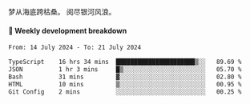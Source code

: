 梦从海底跨枯桑。
阅尽银河风浪。


#### 📝 Weekly development breakdown

<!--START_SECTION:waka-->

```txt
From: 14 July 2024 - To: 21 July 2024

TypeScript    16 hrs 34 mins  ██████████████████████▒░░   89.69 %
JSON          1 hr 3 mins     █▒░░░░░░░░░░░░░░░░░░░░░░░   05.70 %
Bash          31 mins         ▓░░░░░░░░░░░░░░░░░░░░░░░░   02.80 %
HTML          10 mins         ▒░░░░░░░░░░░░░░░░░░░░░░░░   00.95 %
Git Config    2 mins          ░░░░░░░░░░░░░░░░░░░░░░░░░   00.25 %
```

<!--END_SECTION:waka-->



